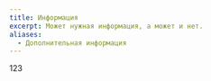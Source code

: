 ```yaml
---
title: Информация
excerpt: Может нужная информация, а может и нет.
aliases:
  - Дополнительная информация
---
```

123